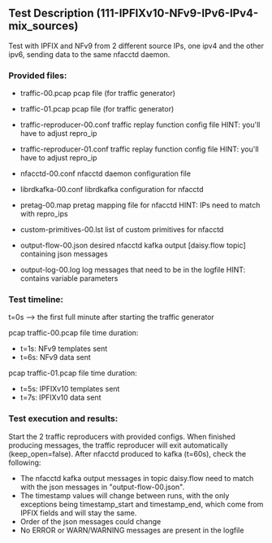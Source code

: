 ## Test Description (111-IPFIXv10-NFv9-IPv6-IPv4-mix_sources)

Test with IPFIX and NFv9 from 2 different source IPs, one ipv4 and the other ipv6, sending data to the same nfacctd daemon.

### Provided files:

- traffic-00.pcap              pcap file (for traffic generator)
- traffic-01.pcap              pcap file (for traffic generator)
- traffic-reproducer-00.conf   traffic replay function config file          HINT: you'll have to adjust repro_ip
- traffic-reproducer-01.conf   traffic replay function config file          HINT: you'll have to adjust repro_ip

- nfacctd-00.conf              nfacctd daemon configuration file
- librdkafka-00.conf           librdkafka configuration for nfacctd

- pretag-00.map                pretag mapping file for nfacctd              HINT: IPs need to match with repro_ips
- custom-primitives-00.lst     list of custom primitives for nfacctd

- output-flow-00.json          desired nfacctd kafka output [daisy.flow topic] containing json messages
- output-log-00.log            log messages that need to be in the logfile                                  HINT: contains variable parameters

### Test timeline:
t=0s --> the first full minute after starting the traffic generator

pcap traffic-00.pcap file time duration: 
- t=1s: NFv9 templates sent  
- t=6s: NFv9 data sent 

pcap traffic-01.pcap file time duration: 
- t=5s: IPFIXv10 templates sent
- t=7s: IPFIXv10 data sent 

### Test execution and results:

Start the 2 traffic reproducers with provided configs. When finished producing messages, the traffic reproducer will exit automatically (keep_open=false). 
After nfacctd produced to kafka (t=60s), check the following:

- The nfacctd kafka output messages in topic daisy.flow need to match with the json messages in "output-flow-00.json".
- The timestamp values will change between runs, with the only exceptions being timestamp_start and timestamp_end, which come from IPFIX fields and will stay the same.
- Order of the json messages could change
- No ERROR or WARN/WARNING messages are present in the logfile

